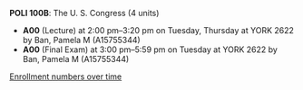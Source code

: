 **POLI 100B**: The U. S. Congress (4 units)

- **A00** (Lecture) at 2:00 pm–3:20 pm on Tuesday, Thursday at YORK 2622 by Ban, Pamela M (A15755344)
- **A00** (Final Exam) at 3:00 pm–5:59 pm on Tuesday at YORK 2622 by Ban, Pamela M (A15755344)

[Enrollment numbers over time](./POLI100B.tsv)
